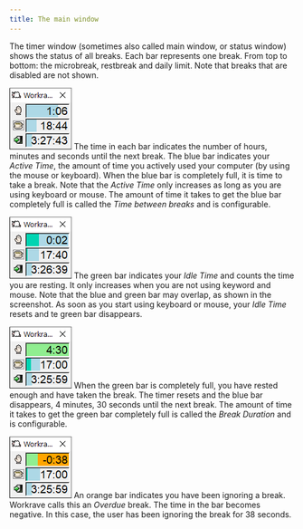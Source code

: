 ```yaml
---
title: The main window
---
```

The timer window (sometimes also called main window, or status window) shows the status of all breaks.
Each bar represents one break. From top to bottom: the microbreak, restbreak and daily limit.
Note that breaks that are disabled are not shown.

<div class="clearfix">

![Timer Window](/images/screenshots/main.png#floatright)
The time in each bar indicates the number of hours, minutes and seconds until the next break.
The blue bar indicates your *Active Time*, the amount of time you actively used your computer (by using the mouse or keyboard).
When the blue bar is completely full, it is time to take a break. Note that the *Active Time* only increases as long as you are using keyboard or mouse.
The amount of time it takes to get the blue bar completely full is called the *Time between breaks* and is configurable.

</div>

<div class="clearfix">

![Timer Window - Idle/Active](/images/screenshots/main-mixed.png#floatright)
The green bar indicates your *Idle Time* and counts the time you are resting.
It only increases when you are not using keyword and mouse.
Note that the blue and green bar may overlap, as shown in the screenshot.
As soon as you start using keyboard or mouse, your *Idle Time* resets and te green bar disappears.

</div>

<div class="clearfix">

![Timer Window - Full rested](/images/screenshots/main-rested.png#floatright)
When the green bar is completely full, you have rested enough and have taken the break.
The timer resets and the blue bar disappears, 4 minutes, 30 seconds until the next break.
The amount of time it takes to get the green bar completely full is called the *Break Duration* and is configurable.

</div>

<div class="clearfix">

![Timer Window - Overdue](/images/screenshots/main-overdue.png#floatright)
An orange bar indicates you have been ignoring a break. Workrave calls this an *Overdue* break.
The time in the bar becomes negative. In this case, the user has been ignoring the break for 38 seconds.

</div>

